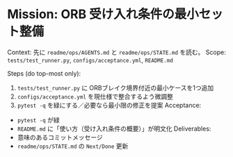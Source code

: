 # Mission: ORB 受け入れ条件の最小セット整備
Context: 先に `readme/ops/AGENTS.md` と `readme/ops/STATE.md` を読む。
Scope: `tests/test_runner.py`, `configs/acceptance.yml`, `README.md`

Steps (do top-most only):
  1. `tests/test_runner.py` に ORBブレイク境界付近の最小ケースを1つ追加
  2. `configs/acceptance.yml` を現仕様で整合するよう微調整
  3. `pytest -q` を緑にする／必要なら最小限の修正を提案
Acceptance:
  - `pytest -q` が緑
  - `README.md` に「使い方（受け入れ条件の概要）」が明文化
Deliverables:
  - 意味のあるコミットメッセージ
  - `readme/ops/STATE.md` の `Next/Done` 更新
